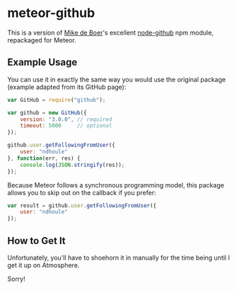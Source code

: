 # meteor-github

This is a version of [Mike de Boer](https://github.com/mikedeboer)'s excellent
[node-github](https://github.com/mikedeboer/node-github) npm module, repackaged
for Meteor.

## Example Usage
You can use it in exactly the same way you would use the original package
(example adapted from its GitHub page):

```javascript
var GitHub = require("github");

var github = new GitHub({
    version: "3.0.0", // required
    timeout: 5000     // optional
});

github.user.getFollowingFromUser({
    user: "ndhoule"
}, function(err, res) {
    console.log(JSON.stringify(res));
});
```

Because Meteor follows a synchronous programming model, this package allows you
to skip out on the callback if you prefer:

```javascript
var result = github.user.getFollowingFromUser({
    user: "ndhoule"
});
```

## How to Get It
Unfortunately, you'll have to shoehorn it in manually for the time being until I
get it up on Atmosphere.

Sorry!
